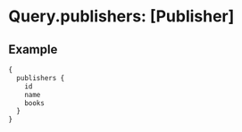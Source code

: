 # Query.publishers: [Publisher]
            
## Example
```graphql
{
  publishers {
    id
    name
    books
  }
}

```